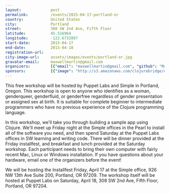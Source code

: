 ```yaml
---
layout:             post
permalink:          /events/2015-04-17-portland-or
country:            United States
city:               Portland
street:             308 SW 2nd Ave, Fifth Floor
latitude:           45.516964
longitude:          -122.6732897
start-date:         2015-04-17
end-date:           2015-04-18
registration-url:
city-image-url:     assets/images/events/portland-or.jpg
gravatar-email:     maxwellmartin@gmail.com
organizers:         [{"email": "maxwellmartin@gmail.com", "github": "MaxMartin", "name": "Max Martin", "twitter": "MaxMartin"}]
sponsors:           [{"image": "http://s3.amazonaws.com/clojurebridge/original/32/PL_logo_horizontal_RGB_lg.jpg?1426797992", "name": "Puppet Labs", "url": "https://puppetlabs.com/"}, {"image": "http://s3.amazonaws.com/clojurebridge/original/31/simple-logo.png?1426797606", "name": "Simple", "url": "https://www.simple.com/"}]
---
```


This free workshop will be hosted by Puppet Labs and Simple in Portland, Oregon. This workshop is open to anyone who identifies as a woman, genderqueer, genderfluid, or genderfree regardless of gender presentation or assigned sex at birth. It is suitable for complete beginner to intermediate programmers who have no previous experience of the Clojure programming language.

In this workshop, we'll take you through building a sample app using Clojure. We'll meet up Friday night at the Simple offices in the Pearl to install all of the software you need, and then spend Saturday at the Puppet Labs offices in SW learning and writing code. There will be dinner provided at the Friday installfest, and breakfast and lunch provided at the Saturday workshop. Each participant needs to bring their own computer with fairly recent Mac, Linux or Windows installation. If you have questions about your hardware, email one of the organizers before the event!

We will be hosting the Installfest Friday, April 17 at the Simple office, 926 NW 13th Ave Suite 200, Portland, OR 97209. The workshop itself will be hosted at Puppet Labs on Saturday, April 18, 308 SW 2nd Ave, Fifth Floor, Portland, OR 97204.
